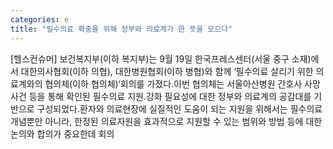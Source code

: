 ```yaml
---
categories: e
title: "필수의료 확충을 위해 정부와 의료계가 한 뜻을 모으다"
---
```

[헬스컨슈머] 보건복지부(이하 복지부)는 9월 19일 한국프레스센터(서울 중구 소재)에서 대한의사협회(이하 의협), 대한병원협회(이하 병협)와 함께 ‘필수의료 살리기 위한 의료계와의 협의체(이하 협의체)‘회의를 가졌다.이번 협의체는 서울아산병원 간호사 사망 사건 등을 통해 확인된 필수의료 지원․강화 필요성에 대한 정부와 의료계의 공감대를 기반으로 구성되었다.환자와 의료현장에 실질적인 도움이 되는 지원을 위해서는 필수의료 개념뿐만 아니라, 한정된 의료자원을 효과적으로 지원할 수 있는 범위와 방법 등에 대한 논의와 합의가 중요한데 회의